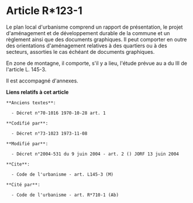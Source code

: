 # Article R*123-1

Le plan local d'urbanisme comprend un rapport de présentation, le projet d'aménagement et de développement durable de la
commune et un règlement ainsi que des documents graphiques. Il peut comporter en outre des orientations d'aménagement
relatives à des quartiers ou à des secteurs, assorties le cas échéant de documents graphiques.

En zone de montagne, il comporte, s'il y a lieu, l'étude prévue au a du III de l'article L. 145-3.

Il est accompagné d'annexes.

**Liens relatifs à cet article**

	**Anciens textes**:

	  - Décret n°70-1016 1970-10-28 art. 1

	**Codifié par**:

	  - Décret n°73-1023 1973-11-08

	**Modifié par**:

	  - Décret n°2004-531 du 9 juin 2004 - art. 2 () JORF 13 juin 2004

	**Cite**:

	  - Code de l'urbanisme - art. L145-3 (M)

	**Cité par**:

	  - Code de l'urbanisme - art. R*710-1 (Ab)
